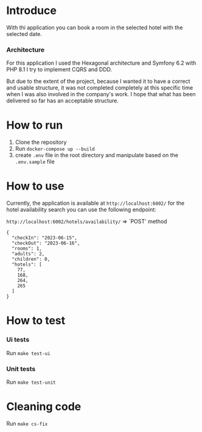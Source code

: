 # Introduce

With thi application you can book a room in the selected hotel with the selected date.

### Architecture
For this application I used the Hexagonal architecture and Symfony 6.2 with PHP 8.1
I try to implement CQRS and DDD.

But due to the extent of the project, because I wanted it to have a correct and usable structure, it was not completed completely at this specific time when I was also involved in the company's work.
I hope that what has been delivered so far has an acceptable structure.

# How to run

1. Clone the repository
2. Run `docker-compose up --build`
3. create `.env` file in the root directory and manipulate based on the `.env.sample` file

# How to use
Currently, the application is available at `http://localhost:6002/`
for the hotel availability search you can use the following endpoint:

`http://localhost:6002/hotels/availability/` => `POST' method

```
{
  "checkIn": "2023-06-15",
  "checkOut": "2023-06-16",
  "rooms": 1,
  "adults": 2,
  "children": 0,
  "hotels": [
    77,
    168,
    264,
    265
  ]
}
```

# How to test
### Ui tests
Run `make test-ui`

### Unit tests
Run `make test-unit`

# Cleaning code
Run `make cs-fix`